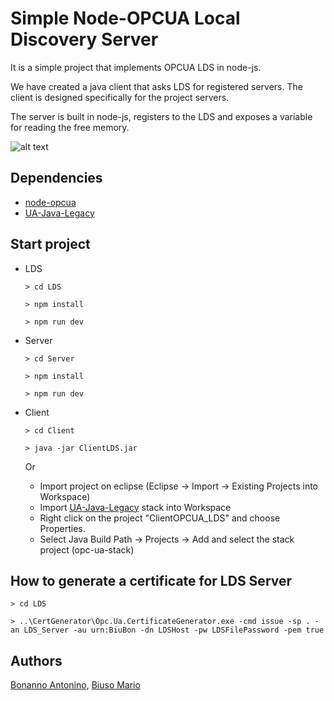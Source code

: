 # Simple Node-OPCUA Local Discovery Server

It is a simple project that implements OPCUA LDS in node-js.

We have created a java client that asks LDS for registered servers. The client is designed specifically for the project servers.

The server is built in node-js, registers to the LDS and exposes a variable for reading the free memory.

![alt text](https://github.com/AntoninoBonanno/ProgettoII/blob/master/LDS.png)

## Dependencies

* [node-opcua](https://github.com/node-opcua/node-opcua/)
* [UA-Java-Legacy](https://github.com/OPCFoundation/UA-Java-Legacy)

## Start project

* LDS

    `> cd LDS`
    
    `> npm install`
    
    `> npm run dev`
    
* Server

    `> cd Server`
    
    `> npm install`
    
    `> npm run dev`
    
* Client

    `> cd Client`
    
    `> java -jar ClientLDS.jar`
    
    Or  
    - Import project on eclipse (Eclipse -> Import -> Existing Projects into Workspace)
    - Import [UA-Java-Legacy](https://github.com/OPCFoundation/UA-Java-Legacy) stack into Workspace
    - Right click on the project "ClientOPCUA_LDS" and choose Properties.
    - Select Java Build Path -> Projects -> Add and select the stack project (opc-ua-stack)


## How to generate a certificate for LDS Server

`> cd LDS`

`> ..\CertGenerator\Opc.Ua.CertificateGenerator.exe -cmd issue -sp . -an LDS_Server -au urn:BiuBon -dn LDSHost -pw LDSFilePassword -pem true`

## Authors

[Bonanno Antonino](https://github.com/AntoninoBonanno), [Biuso Mario](https://github.com/Mariobiuso)
